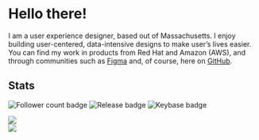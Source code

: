 # Hello there!

I am a user experience designer, based out of Massachusetts. I enjoy building user-centered, data-intensive designs to make user’s lives easier. You can find my work in products from Red Hat and Amazon (AWS), and through communities such as [Figma](https://www.figma.com/@adamj) and, of course, here on [GitHub](https://www.github.com/adamj).

<!--
<a href="https://www.linkedin.com/ajjolicoeur" alt="link to my LinkedIn profile" style="text-decoration: none !important;">
  <img src="https://img.shields.io/badge/linkedin-profile?style=for-the-badge&logo=linkedin&color=%230A66C2" alt="LinkedIn badge" /> Connect with me
</a>
<a href="https://www.figma.com/@adamj" alt="Link to my Figma community page" style="text-decoration: none !important;">
  <img src="https://img.shields.io/badge/figma-profile?style=for-the-badge&logo=figma&logoColor=%23ffffff&color=%23F24E1E&" alt="Figma badge" /> Try out my content
</a>
<a href="https://dribbble.com/ajolicoeur" alt="Link to my Dribbble profile" style="text-decoration: none !important;">
  <img src="https://img.shields.io/badge/dribbble-profile?style=for-the-badge&logo=Dribbble&logoColor=%23ffffff&labelColor=23fff&color=%23EA4C89" alt="Dribbble badge" /> View my designs
</a>
-->

<h2>Stats</h2>

![Follower count badge](https://img.shields.io/github/followers/adamj?style=for-the-badge&logo=GitHub&logoColor=%23fff&link=https%3A%2F%2Fwww.github.com%2Fadamj)
![Release badge](https://img.shields.io/github/v/release/adamj/adamj?style=for-the-badge&logo=GitHub&logoColor=%23fff)
![Keybase badge](https://img.shields.io/keybase/pgp/mindreeper2420?style=for-the-badge&logo=keybase&logoColor=%23fff)

<!-- Advanced stats -->
<picture>
  <source
    srcset="https://github-readme-stats.vercel.app/api?username=adamj&rank_icon=github&show_icons=true&theme=dark"
    media="(prefers-color-scheme: dark)"
  />
  <source
    srcset="https://github-readme-stats.vercel.app/api?username=adamj&rank_icon=github&show_icons=true"
    media="(prefers-color-scheme: light), (prefers-color-scheme: no-preference)"
  />
  <img src="https://github-readme-stats.vercel.app/api?username=adamj&rank_icon=github&show_icons=true" />
</picture>

<!-- Language stats -->
<div style="display: flex; flex-direction: row; flex-grow: 1; flex-wrap: wrap; justify-content: start; content: flex-start; gap: 16px 16px;">
  <picture>
    <source
      srcset="https://github-readme-stats.vercel.app/api/top-langs/?username=adamj&layout=compact&theme=dark"
      media="(prefers-color-scheme: dark)"
    />
    <source
      srcset="https://github-readme-stats.vercel.app/api/top-langs/?username=adamj&layout=compact&theme=light"
      media="(prefers-color-scheme: light), (prefers-color-scheme: no-preference)"
    />
    <img src="https://github-readme-stats.vercel.app/api/top-langs/?username=adamj" />
  </picture>
</div>

<!-- Icons from https://simpleicons.org -->
<!-- Badges from https://shields.io -->
<!-- Readme Stats from https://github.com/anuraghazra/github-readme-stats -->
